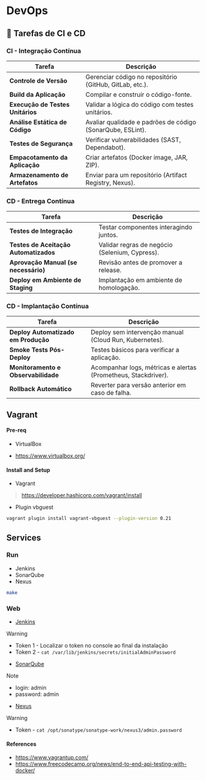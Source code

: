 # DevOps


## 📌 Tarefas de CI e CD

### CI - Integração Contínua

| **Tarefa**                         | **Descrição**                                               |
|-------------------------------------|-------------------------------------------------------------|
| **Controle de Versão**              | Gerenciar código no repositório (GitHub, GitLab, etc.).     |
| **Build da Aplicação**              | Compilar e construir o código-fonte.                       |
| **Execução de Testes Unitários**    | Validar a lógica do código com testes unitários.           |
| **Análise Estática de Código**      | Avaliar qualidade e padrões de código (SonarQube, ESLint). |
| **Testes de Segurança**             | Verificar vulnerabilidades (SAST, Dependabot).             |
| **Empacotamento da Aplicação**      | Criar artefatos (Docker image, JAR, ZIP).                  |
| **Armazenamento de Artefatos**      | Enviar para um repositório (Artifact Registry, Nexus).     |

### CD - Entrega Contínua

| **Tarefa**                          | **Descrição**                                              |
|-------------------------------------|------------------------------------------------------------|
| **Testes de Integração**            | Testar componentes interagindo juntos.                    |
| **Testes de Aceitação Automatizados** | Validar regras de negócio (Selenium, Cypress).           |
| **Aprovação Manual (se necessário)** | Revisão antes de promover a release.                     |
| **Deploy em Ambiente de Staging**   | Implantação em ambiente de homologação.                   |

### CD - Implantação Contínua

| **Tarefa**                          | **Descrição**                                              |
|-------------------------------------|------------------------------------------------------------|
| **Deploy Automatizado em Produção** | Deploy sem intervenção manual (Cloud Run, Kubernetes).    |
| **Smoke Tests Pós-Deploy**          | Testes básicos para verificar a aplicação.                |
| **Monitoramento e Observabilidade** | Acompanhar logs, métricas e alertas (Prometheus, Stackdriver). |
| **Rollback Automático**             | Reverter para versão anterior em caso de falha.           |




## Vagrant

#### Pre-req

* VirtualBox

- https://www.virtualbox.org/

#### Install and Setup

* Vagrant

> https://developer.hashicorp.com/vagrant/install

* Plugin vbguest

```sh
vagrant plugin install vagrant-vbguest --plugin-version 0.21
```
## Services

### Run

- Jenkins
- SonarQube
- Nexus

```sh
make 
```

### Web

- [Jenkins](http://localhost:9001/)

> [!WARNING] 
> - Token 1 - Localizar o token no console ao final da instalação
> - Token 2 - `cat /var/lib/jenkins/secrets/initialAdminPassword`

- [SonarQube](http://localhost:9000/)

> [!NOTE] 
> - login: admin
> - password: admin

- [Nexus](http://localhost:9002/)

> [!WARNING] 
> - Token - `cat /opt/sonatype/sonatype-work/nexus3/admin.password `

#### References

- https://www.vagrantup.com/
- https://www.freecodecamp.org/news/end-to-end-api-testing-with-docker/
